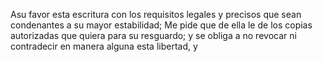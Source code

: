 Asu favor esta escritura con los requisitos legales y precisos que sean condenantes a su mayor estabilidad; Me pide que de ella le de los copias autorizadas que quiera para su resguardo; y se obliga a no revocar ni contradecir en manera alguna esta libertad, y
